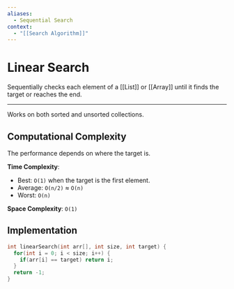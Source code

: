 ```yaml
---
aliases:
  - Sequential Search
context:
  - "[[Search Algorithm]]"
---
```


# Linear Search

Sequentially checks each element of a [[List]] or [[Array]] until it finds the target or reaches the end.

---

Works on both sorted and unsorted collections.

## Computational Complexity

The performance depends on where the target is.

**Time Complexity**:

- Best: `O(1)` when the target is the first element.
- Average: `O(n/2)` ≈ `O(n)`
- Worst: `O(n)`

**Space Complexity**: `O(1)`

## Implementation

```c
int linearSearch(int arr[], int size, int target) {
  for(int i = 0; i < size; i++) {
    if(arr[i] == target) return i;
  }
  return -1;
}
```
